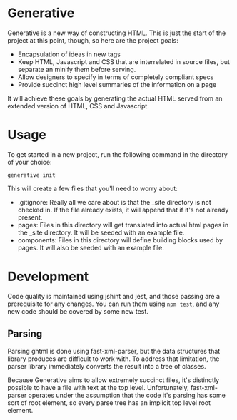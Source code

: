 # Generative

Generative is a new way of constructing HTML. This is just the start
of the project at this point, though, so here are the project goals:

* Encapsulation of ideas in new tags
* Keep HTML, Javascript and CSS that are interrelated in source files,
  but separate an minify them before serving.
* Allow designers to specify in terms of completely compliant specs
* Provide succinct high level summaries of the information on a page

It will achieve these goals by generating the actual HTML served from
an extended version of HTML, CSS and Javascript.

# Usage

To get started in a new project, run the following command in the
directory of your choice:

``` shell
generative init
```

This will create a few files that you'll need to worry about:

* .gitignore: Really all we care about is that the _site directory is
  not checked in. If the file already exists, it will append that if
  it's not already present.
* pages: Files in this directory will get translated into actual html
  pages in the _site directory. It will be seeded with an example
  file.
* components: Files in this directory will define building blocks used
  by pages. It will also be seeded with an example file.

# Development

Code quality is maintained using jshint and jest, and those passing
are a prerequisite for any changes. You can run them using `npm test`,
and any new code should be covered by some new test.

## Parsing

Parsing ghtml is done using fast-xml-parser, but the data structures
that library produces are difficult to work with. To address that
limitation, the parser library immediately converts the result into a
tree of classes.

Because Generative aims to allow extremely succinct files, it's
distinctly possible to have a file with text at the top
level. Unfortunately, fast-xml-parser operates under the assumption
that the code it's parsing has some sort of root element, so every
parse tree has an implicit top level root element.
